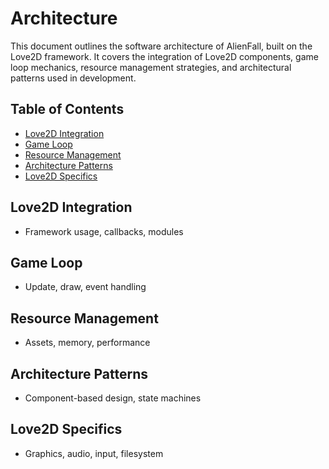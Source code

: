 # Architecture

This document outlines the software architecture of AlienFall, built on the Love2D framework. It covers the integration of Love2D components, game loop mechanics, resource management strategies, and architectural patterns used in development.

## Table of Contents

- [Love2D Integration](#love2d-integration)
- [Game Loop](#game-loop)
- [Resource Management](#resource-management)
- [Architecture Patterns](#architecture-patterns)
- [Love2D Specifics](#love2d-specifics)

## Love2D Integration
- Framework usage, callbacks, modules

## Game Loop
- Update, draw, event handling

## Resource Management
- Assets, memory, performance

## Architecture Patterns
- Component-based design, state machines

## Love2D Specifics
- Graphics, audio, input, filesystem